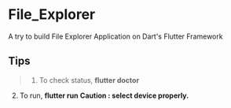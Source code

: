 # File_Explorer
A try to build File Explorer Application on Dart's Flutter Framework

## Tips

> 1. To check status, **flutter doctor**

  2. To run, **flutter run** 
  **Caution : select device properly.**




